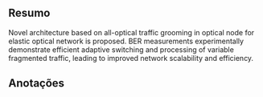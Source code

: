 ## Resumo

Novel architecture based on all-optical traffic grooming in optical node for elastic optical network is proposed. BER measurements experimentally demonstrate efficient adaptive switching and processing of variable fragmented traffic, leading to improved network scalability and efficiency.


## Anotações

